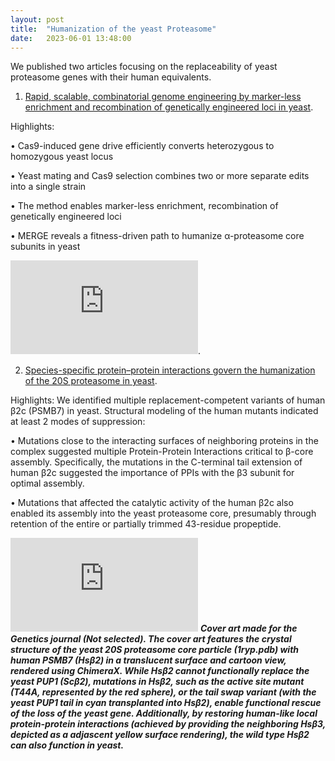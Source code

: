 ```yaml
---
layout: post
title:  "Humanization of the yeast Proteasome"
date:   2023-06-01 13:48:00
---
```

We published two articles focusing on the replaceability of yeast proteasome genes with their human equivalents. 
1. [Rapid, scalable, combinatorial genome engineering by marker-less enrichment and recombination of genetically engineered loci in yeast](https://doi.org/10.1016/j.crmeth.2023.100464). 

Highlights:

• Cas9-induced gene drive efficiently converts heterozygous to homozygous yeast locus

• Yeast mating and Cas9 selection combines two or more separate edits into a single strain

• The method enables marker-less enrichment, recombination of genetically engineered loci

• MERGE reveals a fitness-driven path to humanize α-proteasome core subunits in yeast

![Graphical abstract](https://github.com/kachroolab/kachroolab/files/13639730/Graphical.Abstract.pdf).

2. [Species-specific protein–protein interactions govern the humanization of the 20S proteasome in yeast](https://doi.org/10.1093/genetics/iyad117). 

Highlights:
We identified multiple replacement-competent variants of human β2c (PSMB7) in yeast. Structural modeling of the human mutants indicated at least 2 modes of suppression: 

• Mutations close to the interacting surfaces of neighboring proteins in the complex suggested multiple Protein-Protein Interactions critical to β-core assembly. Specifically, the mutations in the C-terminal tail extension of human β2c suggested the importance of PPIs with the β3 subunit for optimal assembly.

• Mutations that affected the catalytic activity of the human β2c also enabled its assembly into the yeast proteasome core, presumably through retention of the entire or partially trimmed 43-residue propeptide. 

![Potential Cover](https://github.com/kachroolab/kachroolab/files/13639716/Cover2.pdf) 
**_Cover art made for the Genetics journal (Not selected). The cover art features the crystal structure of the yeast 20S proteasome core particle (1ryp.pdb) with human PSMB7 (Hsβ2) in a translucent surface and cartoon view, rendered using ChimeraX. While Hsβ2 cannot functionally replace the yeast PUP1 (Scβ2), mutations in Hsβ2, such as the active site mutant (T44A, represented by the red sphere), or the tail swap variant (with the yeast PUP1 tail in cyan transplanted into Hsβ2), enable functional rescue of the loss of the yeast gene. Additionally, by restoring human-like local protein-protein interactions (achieved by providing the neighboring Hsβ3, depicted as a adjascent yellow surface rendering), the wild type Hsβ2 can also function in yeast._** 



